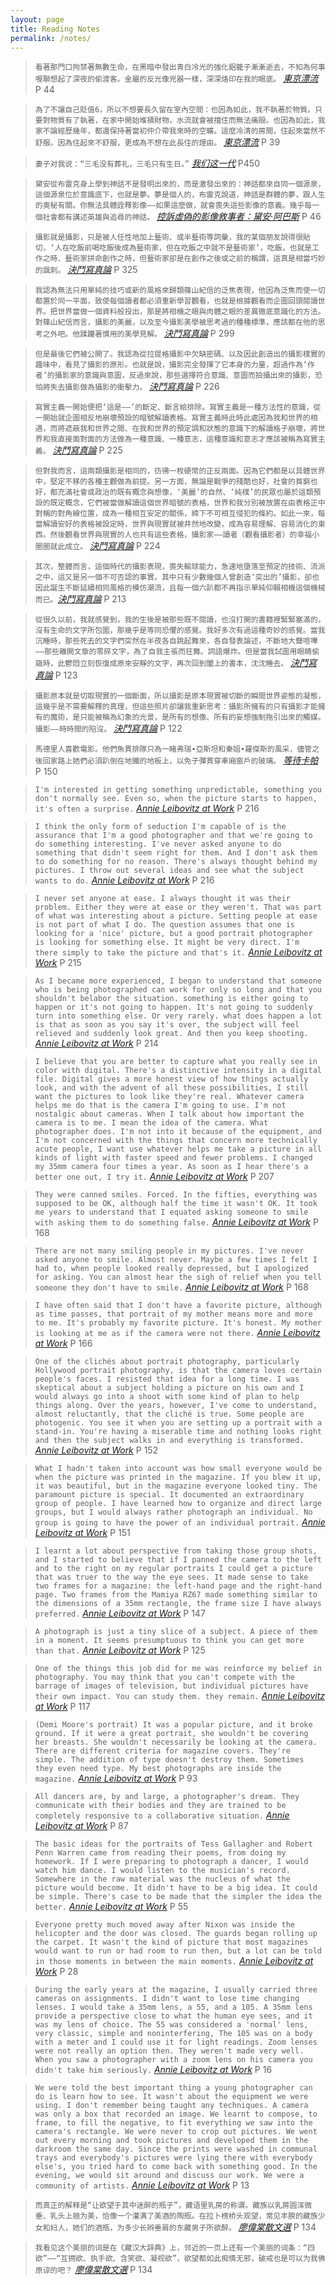 ```yaml
---
layout: page
title: Reading Notes
permalink: /notes/
---
```


>`看著那門口拘禁著無數生命，在黑暗中發出青白冷光的強化鋁籠子漸漸逝去，不知為何事喔聯想起了深夜的偷渡客。金屬的反光像兇器一樣，深深烙印在我的眼底。` [_東京漂流_](http://book.douban.com/subject/26417250/) P 44

>`為了不讓自己貶值6，所以不想要長久留在室內空間：也因為如此，我不執著於物質。只要對物質有了執著，在家中開始堆積財物，水流就會被擋住而無法痛毆。也因為如此，我家不論經歷幾年，都還保持著當初仲介帶我來時的空曠。這麼冷清的房間，住起來當然不舒服。因為住起來不舒服，更成為不想在此長住的理由。` [_東京漂流_](http://book.douban.com/subject/26417250/) P 39

>`妻子对我说：“三毛没有葬礼，三毛只有生日。”` [_我们这一代_](http://book.douban.com/subject/26288173/) P450

>`黛安從布雷克身上學到神話不是發明出來的，而是激發出來的：神話都來自同一個源泉，這個源泉位於意識底下，也就是夢。夢是個人的，布雷克說道，神話是群體的夢，跟人生的奧秘有關。你無法具體詮釋影像——如果這麼做，就會喪失這些影像的意義。幾乎每一個社會都有講述英雄與追尋的神話。` [_控訴虛偽的影像敘事者：黛安‧阿巴斯_](http://book.douban.com/subject/3311478/) P 46

>`攝影就是攝影，只是被人任性地加上藝術、或半藝術等詞彙，我的某個朋友說得很貼切，‘人在吃飯前喝吃飯後成為藝術家，但在吃飯之中就不是藝術家’，吃飯，也就是工作之時、藝術家拼命創作之時，但藝術家卻是在創作之後或之前的稱謂，這真是相當巧妙的諷刺。`
[_決鬥寫真論_](http://book.douban.com/subject/24866081/) P 325

>`我認為無法只用單純的技巧或新的風格來歸類篠山紀信的泛焦表現，他因為泛焦而使一切都置於同一平面，致使每個讀者都必須重新學習觀看，也就是根據觀看而企圖回頭閱讀世界。把世界當做一個資料般投出，那是將相機之眼與肉體之眼的差異徹底意識化的方法。對篠山紀信而言，攝影的美麗，以及至今攝影美學被思考過的種種標準，應該都在他的思考之外吧。他蹂躪著慣用的美學見解。` [_決鬥寫真論_](http://book.douban.com/subject/24866081/) P 299

>`但是最後它們被公開了。我認為從拉提格攝影中欠缺密碼、以及因此創造出的攝影樸實的趣味中，看見了攝影的原形。也就是說，攝影完全發揮了它本身的力量，超過作為‘作者’的攝影家的意識與意圖，反過來說，那些選擇符合意識、意圖而拍攝出來的攝影，恐怕將失去攝影做為攝影的衝擊力。`
[_決鬥寫真論_](http://book.douban.com/subject/24866081/) P 226

>`寫實主義一開始便把‘這是——’的斷定、斷言給排除。寫實主義是一種方法性的意識，從一開始就企圖相反地崩壞預設的暗號解讀表格。寫實主義時此時此處因為我和世界的相遇，而將遮蔽我和世界之間、在我和世界的預定調和狀態的意識下的解讀格子崩壞，將世界和我直接面對面的方法做為一種意識、一種意志，這種意識和意志才應該被稱為寫實主義。` [_決鬥寫真論_](http://book.douban.com/subject/24866081/) P 225

>`但對我而言，這兩類攝影是相同的，彷彿一枚硬幣的正反兩面。因為它們都是以具體世界中，堅定不移的各種主觀做為前提。另一方面，無論是戰爭的殘酷也好，社會的貧窮也好，都充滿社會或政治的既有概念與想像，‘美麗’的自然、‘純樸’的民眾也屬於這類預設的既定概念，它們被當做解讀這個世界暗號的表格，世界和我分別被放置在由表格正中對稱的對角線位置，成為一種相互安定的關係，締下不可相互侵犯的條約。如此一來，每當解讀安好的表格被設定時，世界與現實就被井然地改變，成為容易理解、容易消化的東西。然後觀看世界與現實的人也共有這些表格，攝影家——讀者（觀看攝影者）的幸福小圈圈就此成立。` [_決鬥寫真論_](http://book.douban.com/subject/24866081/) P 224

>`其次，整體而言，這個時代的攝影表現，喪失輸球能力，急速地墮落至預定的技術、流派之中，這又是另一個不可否認的事實。其中只有少數幾個人曾創造‘突出的’攝影，卻也因此誕生不斷延續相同風格的模仿潮流，且每一個六趴都不再指示單純仰賴相機這個機械而已。`[_決鬥寫真論_](http://book.douban.com/subject/24866081/) P 213

>`從很久以前，我就感覺到，我的生後是被那些既不閱讀，也沒打開的書籍裡緊緊塞滿的，沒有生命的文字所包圍，那幾乎是等同恐懼的感覺。我好多次有過這種奇妙的感覺。當我沉睡時，那些死去的文字們突然在半夜各自跳起舞來，各自發表論述，不斷地大聲喧嘩——那些離開文章的零碎文字，為了自我主張而狂舞。詞語爆炸。但是當我試圖用眼睛偷窺時，此鬱悶立刻恢復成原來安靜的文字，再次回到闔上的書本，沈沈睡去。`
[_決鬥寫真論_](http://book.douban.com/subject/24866081/) P 123

>`攝影原本就是切取現實的一個斷面，所以攝影是原本現實被切斷的瞬間世界姿態的凝態，這幾乎是不需要解釋的真理，但這些照片卻讓我重新思考：攝影所擁有的只有攝影才能擁有的魔術，是只能被稱為幻象的光景，是所有的想像、所有的妄想強制拖引出來的觸媒。攝影——時時間的陷沒。`
[_決鬥寫真論_](http://book.douban.com/subject/24866081/) P 122

>`馬德里人喜歡電影。他們魚貫排隊只為一睹弗瑞∙亞斯坦和秦姐∙羅傑斯的風采，儘管之後回家路上她們必須趴倒在地鐵的地板上，以免子彈貫穿車廂窗戶的玻璃。`
[_等待卡帕_](http://book.douban.com/subject/6894177/) P 150

> `I'm interested in getting something unpredictable, something you don't normally see. Even so, when the picture starts to happen, it's often a surprise.` [_Annie Leibovitz at Work_](https://www.goodreads.com/book/show/2897662-annie-leibovitz-at-work) P 216

> `I think the only form of seduction I'm capable of is the assurance that I'm a good photographer and that we're going to do something interesting. I've never asked anyone to do something that didn't seem right for them. And I don't ask them to do something for no reason. There's always thought behind my pictures. I throw out several ideas and see what the subject wants to do.` [_Annie Leibovitz at Work_](https://www.goodreads.com/book/show/2897662-annie-leibovitz-at-work) P 216

> `I never set anyone at ease. I always thought it was their problem. Either they were at ease or they weren't. That was part of what was interesting about a picture. Setting people at ease is not part of what I do. The question assumes that one is looking for a 'nice' picture, but a good portrait photographer is looking for something else. It might be very direct. I'm there simply to take the picture and that's it.` [_Annie Leibovitz at Work_](https://www.goodreads.com/book/show/2897662-annie-leibovitz-at-work) P 215

> `As I became more experienced, I began to understand that someone who is being photographed can work for only so long and that you shouldn't belabor the situation. something is either going to happen or it's not going to happen. It's not going to suddenly turn into something else. Or very rarely. what does happen a lot is that as soon as you say it's over, the subject will feel relieved and suddenly look great. And then you keep shooting.` [_Annie Leibovitz at Work_](https://www.goodreads.com/book/show/2897662-annie-leibovitz-at-work) P 214

> `I believe that you are better to capture what you really see in color with digital. There's a distinctive intensity in a digital file. Digital gives a more honest view of how things actually look, and with the advent of all these possibilities, I still want the pictures to look like they're real. Whatever camera helps me do that is the camera I'm going to use. I'm not nostalgic about cameras. When I talk about how important the camera is to me. I mean the idea of the camera. What photographer does. I'm not into it because of the equipment, and I'm not concerned with the things that concern more technically acute people, I want use whatever helps me take a picture in all kinds of light with faster speed and fewer problems. I changed my 35mm camera four times a year. As soon as I hear there's a better one out, I try it.` [_Annie Leibovitz at Work_](https://www.goodreads.com/book/show/2897662-annie-leibovitz-at-work) P 207

> `They were canned smiles. Forced. In the fifties, everything was supposed to be OK, although half the time it wasn't OK. It took me years to understand that I equated asking someone to smile with asking them to do something false.` [_Annie Leibovitz at Work_](https://www.goodreads.com/book/show/2897662-annie-leibovitz-at-work) P 168

> `There are not many smiling people in my pictures. I've never asked anyone to smile. Almost never. Maybe a few times I felt I had to, when people looked really depressed, but I apologized for asking. You can almost hear the sigh of relief when you tell someone they don't have to smile.` [_Annie Leibovitz at Work_](https://www.goodreads.com/book/show/2897662-annie-leibovitz-at-work) P 168

> `I have often said that I don't have a favorite picture, although as time passes, that portrait of my mother means more and more to me. It's probably my favorite picture. It's honest. My mother is looking at me as if the camera were not there.` [_Annie Leibovitz at Work_](https://www.goodreads.com/book/show/2897662-annie-leibovitz-at-work) P 166

> `One of the clichés about portrait photography, particularly Hollywood portrait photography, is that the camera loves certain people's faces. I resisted that idea for a long time. I was skeptical about a subject holding a picture on his own and I would always go into a shoot with some kind of plan to help things along. Over the years, however, I've come to understand, almost reluctantly, that the cliché is true. Some people are photogenic. You see it when you are setting up a portrait with a stand-in. You're having a miserable time and nothing looks right and then the subject walks in and everything is transformed.` [_Annie Leibovitz at Work_](https://www.goodreads.com/book/show/2897662-annie-leibovitz-at-work) P 152

>`What I hadn't taken into account was how small everyone would be when the picture was printed in the magazine. If you blew it up, it was beautiful, but in the magazine everyone looked tiny. The paramount picture is special. It documented an extraordinary group of people. I have learned how to organize and direct large groups, but I would always rather photograph an individual. No group is going to have the power of an individual portrait.` [_Annie Leibovitz at Work_](https://www.goodreads.com/book/show/2897662-annie-leibovitz-at-work) P 151

> `I learnt a lot about perspective from taking those group shots, and I started to believe that if I panned the camera to the left and to the right on my regular portraits I could get a picture that was truer to the way the eye sees. It made sense to take two frames for a magazine: the left-hand page and the right-hand page. Two frames from the Mamiya RZ67 made something similar to the dimensions of a 35mm rectangle, the frame size I have always preferred.` [_Annie Leibovitz at Work_](https://www.goodreads.com/book/show/2897662-annie-leibovitz-at-work) P 147

> `A photograph is just a tiny slice of a subject. A piece of them in a moment. It seems presumptuous to think you can get more than that.` [_Annie Leibovitz at Work_](https://www.goodreads.com/book/show/2897662-annie-leibovitz-at-work) P 125

> `One of the things this job did for me was reinforce my belief in photography. You may think that you can't compete with the barrage of images of television, but individual pictures have their own impact. You can study them. they remain.` [_Annie Leibovitz at Work_](https://www.goodreads.com/book/show/2897662-annie-leibovitz-at-work) P 117

> `(Demi Moore's portrait) It was a popular picture, and it broke ground. If it were a great portrait, she wouldn't be covering her breasts. She wouldn't necessarily be looking at the camera. There are different criteria for magazine covers. They're simple. The addition of type doesn't destroy them. Sometimes they even need type. My best photographs are inside the magazine.` [_Annie Leibovitz at Work_](https://www.goodreads.com/book/show/2897662-annie-leibovitz-at-work) P 93

> `All dancers are, by and large, a photographer's dream. They communicate with their bodies and they are trained to be completely responsive to a collaborative situation.` [_Annie Leibovitz at Work_](https://www.goodreads.com/book/show/2897662-annie-leibovitz-at-work) P 87

> `The basic ideas for the portraits of Tess Gallagher and Robert Penn Warren came from reading their poems, from doing my homework. If I were preparing to photograph a dancer, I would watch him dance. I would listen to the musician's record. Somewhere in the raw material was the nucleus of what the picture would become. It didn't have to be a big idea. It could be simple. There's case to be made that the simpler the idea the better.` [_Annie Leibovitz at Work_](https://www.goodreads.com/book/show/2897662-annie-leibovitz-at-work) P 55

> `Everyone pretty much moved away after Nixon was inside the helicopter and the door was closed. The guards began rolling up the carpet. It wasn't the kind of picture that most magazines would want to run or had room to run then, but a lot can be told in those moments in between the main moments.` [_Annie Leibovitz at Work_](https://www.goodreads.com/book/show/2897662-annie-leibovitz-at-work) P 28

> `During the early years at the magazine, I usually carried three cameras on assignments. I didn't want to lose time changing lenses. I would take a 35mm lens, a 55, and a 105. A 35mm lens provide a perspective close to what the human eye sees, and it was my lens of choice. The 55 was considered a 'normal' lens, very classic, simple and noninterfering, The 105 was on a body with a meter and I could use it for light readings. Zoom lenses were not really an option then. They weren't made very well. When you saw a photographer with a zoom lens on his camera you didn't take him seriously.` [_Annie Leibovitz at Work_](https://www.goodreads.com/book/show/2897662-annie-leibovitz-at-work) P 16

> `We were told the best important thing a young photographer can do is learn how to see. It wasn't about the equipment we were using. I don't remember being taught any techniques. A camera was only a box that recorded an image. We learnt to compose, to frame, to fill the negative, to fit everything we saw into the camera's rectangle. We were never to crop out pictures. We went out every morning and took pictures and developed them in the darkroom the same day. Since the prints were washed in communal trays and everybody's pictures were lying there with everybody else's, you tried hard to come back with something good. In the evening, we would sit around and discuss our work. We were a community of artists.` [_Annie Leibovitz at Work_](https://www.goodreads.com/book/show/2897662-annie-leibovitz-at-work) P 13

>`而真正的解释是“让欲望于其中迷醉的瓶子”，藏语里乳房的称谓。藏族以乳房圆浑微垂、乳头上翘为美，恰像一个灌满了美酒的陶瓶。在拉卜楞桥头观望，常见丰腴的藏族少女和妇人，她们的酒瓶，为多少长辫垂肩的东藏男子所欲醉。` [_廖偉棠散文選_](http://book.douban.com/subject/25916237/) P 134

>`我看见这个美丽的词是在《藏汉大辞典》上，邻近的一页上还有一个美丽的词条：“四欲”——“互拥欲、执手欲、含笑欲、凝视欲”，欲望都如此痴情无邪，破戒也是可以为我佛原谅的吧？` [_廖偉棠散文選_](http://book.douban.com/subject/25916237/) P 134
